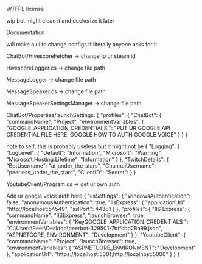 WTFPL license


wip bot might clean it and dockerize it later



Documentation

will make a ui to change configs if literally anyone asks for it

ChatBot/HivescoreFetcher -> change to ur steam id

HivescoreLogger.cs -> change file path

MessageLogger -> change file path

MessageSpeaker.cs -> change file path

MessageSpeakerSettingsManager -> change file path

ChatBot/Properties/launchSettings:
{
  "profiles": {
    "ChatBot": {
      "commandName": "Project",
      "environmentVariables": {
        "GOOGLE_APPLICATION_CREDENTIALS ": "PUT UR GOOGLE API CREDENTIAL FILE HERE, GOOGLE HOW TO AUTH GOOGLE VOICE"
      }
    }
  }


note to self: this is probably useless but it might not be
{
    "Logging": {
        "LogLevel": {
            "Default": "Information",
            "Microsoft": "Warning",
            "Microsoft.Hosting.Lifetime": "Information"
        }
    },
    "TwitchDetails": {
        "BotUsername": "ai_under_the_stars",
        "ChannelUsername": "peerless_under_the_stars",
        "ClientID": 
        "Secret": 
    }
}

YoutubeClient/Program.cs -> get ur own auth


Add ur google voice auth here
{
  "iisSettings": {
    "windowsAuthentication": false,
    "anonymousAuthentication": true,
    "iisExpress": {
      "applicationUrl": "http://localhost:54549",
      "sslPort": 44381
    }
  },
  "profiles": {
    "IIS Express": {
      "commandName": "IISExpress",
      "launchBrowser": true,
      "environmentVariables": {
        "KeyGOOGLE_APPLICATION_CREDENTIALS ": "C:\\Users\\Peer\\Desktop\\peerbot-329501-7bffcbd28a99.json",
        "ASPNETCORE_ENVIRONMENT": "Development"
      }
    },
    "YoutubeClient": {
      "commandName": "Project",
      "launchBrowser": true,
      "environmentVariables": {
        "ASPNETCORE_ENVIRONMENT": "Development"
      },
      "applicationUrl": "https://localhost:5001;http://localhost:5000"
    }
  }
}
